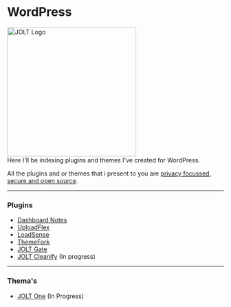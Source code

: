 # WordPress

<img src="https://github.com/user-attachments/assets/b2dae062-8ed6-41d5-b57f-264705f01d84" alt="JOLT Logo" width="300" >
<br>
Here I'll be indexing plugins and themes I've created for WordPress.<br>

All the plugins and or themes that i present to you are [privacy focussed, secure and open source](https://github.com/johnoltmans/WordPress/blob/main/SECURITY.md).







---

### Plugins

- [Dashboard Notes](https://github.com/johnoltmans/JOLT-Dashboard-Notes)
- [UploadFlex](https://github.com/johnoltmans/JOLT-UploadFlex/tree/main)
- [LoadSense](https://github.com/johnoltmans/JOLT-LoadSense)
- [ThemeFork](https://github.com/johnoltmans/JOLT-ThemeFork)
- [JOLT Gate](https://github.com/johnoltmans/JOLT-Gate)
- [JOLT Cleanify](https://github.com/johnoltmans/JOLT-Cleanify) (In progress)

---

### Thema's

- [JOLT One](https://github.com/johnoltmans/JOLT-One) (In Progress)
